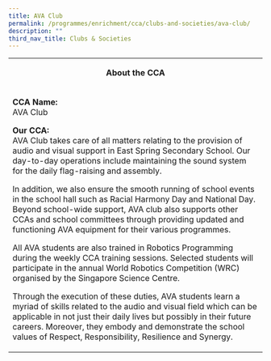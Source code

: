 ```yaml
---
title: AVA Club
permalink: /programmes/enrichment/cca/clubs-and-societies/ava-club/
description: ""
third_nav_title: Clubs & Societies
---
```

<table>
<tbody>
<tr>
<td width="590">
<p style="text-align: center;"><strong>About the CCA</strong></p>
</td>
</tr>
<tr>
<td width="590">
<p><strong>CCA Name:<br></strong>AVA Club</p>
<p><strong>Our CCA:<br></strong>AVA Club takes care of all matters relating to the provision of audio and visual support in East Spring Secondary School. Our day-to-day operations include maintaining the sound system for the daily flag-raising and assembly.</p>
<p>In addition, we also ensure the smooth running of school events in the school hall such as Racial Harmony Day and National Day. Beyond school-wide support, AVA club also supports other CCAs and school committees through providing updated and functioning AVA equipment for their various programmes.</p>
<p>All AVA students are also trained in Robotics Programming during the weekly CCA training sessions. Selected students will participate in the annual World Robotics Competition (WRC) organised by the Singapore Science Centre.</p>
<p>Through the execution of these duties, AVA students learn a myriad of skills related to the audio and visual field which can be applicable in not just their daily lives but possibly in their future careers. Moreover, they embody and demonstrate the school values of Respect, Responsibility, Resilience and Synergy.&nbsp;</p>
</td>
</tr>
</tbody>
</table>
